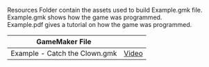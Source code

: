 Resources Folder contain the assets used to build Example.gmk file.\
Example.gmk shows how the game was programmed.\
Example.pdf gives a tutorial on how the game was programmed.

| GameMaker File |  |
| --- | --- |
|Example - Catch the Clown.gmk | [Video](https://youtu.be/AD0Z1Tf5sMw) |